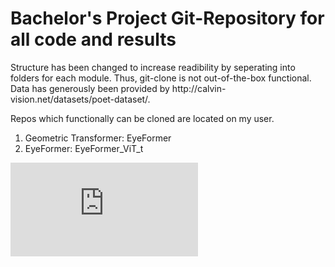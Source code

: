 <h1> Bachelor's Project Git-Repository for all code and results </h1> 
Structure has been changed to increase readibility by seperating into folders for each module. Thus, git-clone is not out-of-the-box functional.
Data has generously been provided by http://calvin-vision.net/datasets/poet-dataset/. 

Repos which functionally can be cloned are located on my user.
<ol>
  <li>Geometric Transformer: EyeFormer </li>
  <li> EyeFormer: EyeFormer_ViT_t </li>
</ol>

![alt text](https://github.com/martinaegidius/BA-EyeFormer/EFF_model_schematic.pdf?raw=true "EyeFormer model pipeline")
